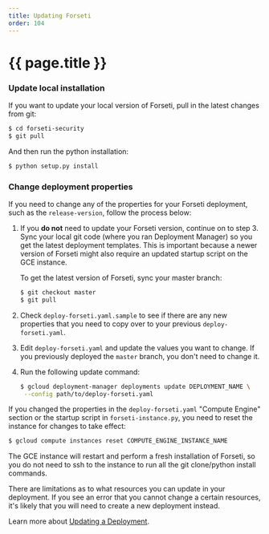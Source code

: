```yaml
---
title: Updating Forseti
order: 104
---
```

#  {{ page.title }}

### Update local installation
If you want to update your local version of Forseti, pull in the latest changes from
git:

```bash
$ cd forseti-security
$ git pull
```

And then run the python installation:

```bash
$ python setup.py install
```

### Change deployment properties
If you need to change any of the properties for your Forseti deployment, such as the
`release-version`, follow the process below:

  1. If you **do not** need to update your Forseti version, continue on to step 3.
     Sync your local git code (where you ran Deployment Manager) so you get the latest 
     deployment templates. This is important because a newer version of Forseti might 
     also require an updated startup script on the GCE instance.
     
     To get the latest version of Forseti, sync your master branch:
     
     ```bash
     $ git checkout master
     $ git pull
     ```
     
  1. Check `deploy-forseti.yaml.sample` to see if there are any new properties 
     that you need to copy over to your previous `deploy-forseti.yaml`.
  1. Edit `deploy-forseti.yaml` and update the values you want to change. If you 
     previously deployed the `master` branch, you don't need to change it.
  1. Run the following update command:

      ```bash
      $ gcloud deployment-manager deployments update DEPLOYMENT_NAME \
       --config path/to/deploy-forseti.yaml
      ```

If you changed the properties in the `deploy-forseti.yaml` "Compute Engine" 
section or the startup script in `forseti-instance.py`, you need to reset 
the instance for changes to take effect:

  ```bash
  $ gcloud compute instances reset COMPUTE_ENGINE_INSTANCE_NAME
  ```

The GCE instance will restart and perform a fresh installation of Forseti, so you do 
not need to ssh to the instance to run all the git clone/python install commands.

There are limitations as to what resources you can update in your deployment. If you 
see an error that you cannot change a certain resources, it's likely that you will need 
to create a new deployment instead.

Learn more about [Updating a Deployment](https://cloud.google.com/deployment-manager/docs/deployments/updating-deployments).
